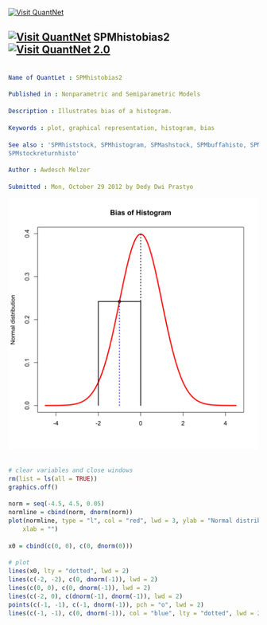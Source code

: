
[<img src="https://github.com/QuantLet/Styleguide-and-FAQ/blob/master/pictures/banner.png" width="880" alt="Visit QuantNet">](http://quantlet.de/index.php?p=info)

## [<img src="https://github.com/QuantLet/Styleguide-and-Validation-procedure/blob/master/pictures/qloqo.png" alt="Visit QuantNet">](http://quantlet.de/) **SPMhistobias2** [<img src="https://github.com/QuantLet/Styleguide-and-Validation-procedure/blob/master/pictures/QN2.png" width="60" alt="Visit QuantNet 2.0">](http://quantlet.de/d3/ia)

```yaml

Name of QuantLet : SPMhistobias2

Published in : Nonparametric and Semiparametric Models

Description : Illustrates bias of a histogram.

Keywords : plot, graphical representation, histogram, bias

See also : 'SPMhiststock, SPMhistogram, SPMashstock, SPMbuffahisto, SPMHistoConstruct,
SPMstockreturnhisto'

Author : Awdesch Melzer

Submitted : Mon, October 29 2012 by Dedy Dwi Prastyo

```

![Picture1](SPMhistobias2-1.png)


```r

# clear variables and close windows
rm(list = ls(all = TRUE))
graphics.off()

norm = seq(-4.5, 4.5, 0.05)
normline = cbind(norm, dnorm(norm))
plot(normline, type = "l", col = "red", lwd = 3, ylab = "Normal distribution", main = "Bias of Histogram", 
    xlab = "")

x0 = cbind(c(0, 0), c(0, dnorm(0)))

# plot
lines(x0, lty = "dotted", lwd = 2)
lines(c(-2, -2), c(0, dnorm(-1)), lwd = 2)
lines(c(0, 0), c(0, dnorm(-1)), lwd = 2)
lines(c(-2, 0), c(dnorm(-1), dnorm(-1)), lwd = 2)
points(c(-1, -1), c(-1, dnorm(-1)), pch = "o", lwd = 2)
lines(c(-1, -1), c(0, dnorm(-1)), col = "blue", lty = "dotted", lwd = 2)


```
